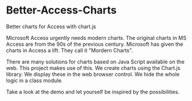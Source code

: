# Better-Access-Charts
Better charts for Access with chart.js

Microsoft Access urgently needs modern charts. The original charts in MS Access are from the 90s of the previous century. Microsoft has given the charts in Access a lift. They call it "Mordern Charts".

There are many solutions for charts based on Java Script available on the web. This project makes use of this.
We create charts using the Chart.js library. We display these in the web browser control. We hide the whole logic in a class module.

Take a look at the demo and let yourself be inspired by the possibilities.
